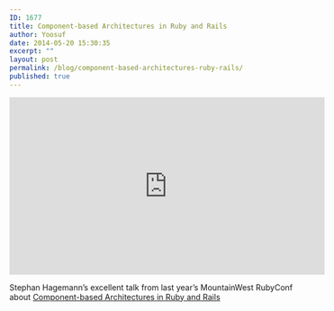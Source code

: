 ```yaml
---
ID: 1677
title: Component-based Architectures in Ruby and Rails
author: Yoosuf
date: 2014-05-20 15:30:35
excerpt: ""
layout: post
permalink: /blog/component-based-architectures-ruby-rails/
published: true
---
```


<iframe width="560" height="315" src="https://www.youtube.com/embed/-54SDanDC00" frameborder="0" allowfullscreen></iframe>

Stephan Hagemann’s excellent talk from last year’s MountainWest RubyConf about [Component-based Architectures in Ruby and Rails](http://www.confreaks.com/videos/2350-mwrc2013-component-based-architectures-in-ruby-and-rails)
